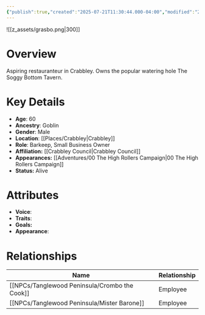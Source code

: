 ```yaml
---
{"publish":true,"created":"2025-07-21T11:30:44.000-04:00","modified":"2025-10-17T10:21:40.447-04:00","published":"2025-10-17T10:21:40.447-04:00","cssclasses":"","Age":"60","Ancestry":"Goblin","Gender":"Male","Location":["[[Crabbley]]"],"Role":["Barkeep, Small Business Owner"],"Affiliation":["[[Crabbley Council]]"],"Appearances":["[[00 The High Rollers Campaign]]"],"Status":"Alive"}
---
```


![[z_assets/grasbo.png|300]]

# Overview
Aspiring restauranteur in Crabbley. Owns the popular watering hole The Soggy Bottom Tavern.

# Key Details
- **Age**: 60
- **Ancestry**: Goblin
- **Gender**: Male
- **Location**: [[Places/Crabbley\|Crabbley]]
- **Role**: Barkeep, Small Business Owner
- **Affiliation:** [[Crabbley Council\|Crabbley Council]]
- **Appearances:** [[Adventures/00 The High Rollers Campaign\|00 The High Rollers Campaign]]
- **Status:** Alive

# Attributes
- **Voice**: 
- **Traits**: 
- **Goals:** 
- **Appearance**: 

# Relationships

| Name                | Relationship |
| ------------------- | ------------ |
| [[NPCs/Tanglewood Peninsula/Crombo the Cook]] | Employee     |
| [[NPCs/Tanglewood Peninsula/Mister Barone]]   | Employee     |
